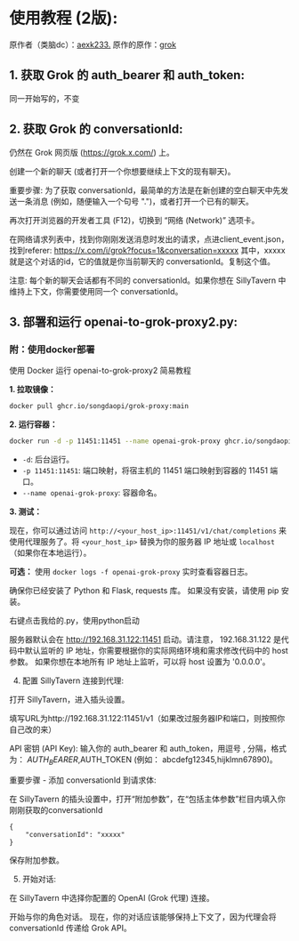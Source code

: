 # 使用教程 (2版):
原作者（类脑dc）：[aexk233.](https://discord.com/channels/1134557553011998840/1341413677504663643)
原作的原作：[grok](https://github.com/omgpizzatnt/grok-web-api)
## 1. 获取 Grok 的 auth_bearer 和 auth_token:

同一开始写的，不变

## 2. 获取 Grok 的 conversationId:

仍然在 Grok 网页版 (https://grok.x.com/) 上。

创建一个新的聊天 (或者打开一个你想要继续上下文的现有聊天)。

重要步骤: 为了获取 conversationId，最简单的方法是在新创建的空白聊天中先发送一条消息 (例如，随便输入一个句号 ".")，或者打开一个已有的聊天。

再次打开浏览器的开发者工具 (F12)，切换到 “网络 (Network)” 选项卡。

在网络请求列表中，找到你刚刚发送消息时发出的请求，点进client_event.json，找到referer: https://x.com/i/grok?focus=1&conversation=xxxxx
其中，xxxxx就是这个对话的id，它的值就是你当前聊天的 conversationId。复制这个值。

注意: 每个新的聊天会话都有不同的 conversationId。如果你想在 SillyTavern 中维持上下文，你需要使用同一个 conversationId。

## 3. 部署和运行 openai-to-grok-proxy2.py:

### 附：使用docker部署
使用 Docker 运行 openai-to-grok-proxy2 简易教程

**1. 拉取镜像：**

```bash
docker pull ghcr.io/songdaopi/grok-proxy:main
```

**2. 运行容器：**

```bash
docker run -d -p 11451:11451 --name openai-grok-proxy ghcr.io/songdaopi/grok-proxy:main
```

*   `-d`: 后台运行。
*   `-p 11451:11451`: 端口映射，将宿主机的 11451 端口映射到容器的 11451 端口。
*   `--name openai-grok-proxy`: 容器命名。

**3. 测试：**

现在，你可以通过访问 `http://<your_host_ip>:11451/v1/chat/completions` 来使用代理服务了。将 `<your_host_ip>` 替换为你的服务器 IP 地址或 `localhost`（如果你在本地运行）。

**可选：** 使用 `docker logs -f openai-grok-proxy` 实时查看容器日志。


确保你已经安装了 Python 和 Flask, requests 库。 如果没有安装，请使用 pip 安装。

右键点击我给的.py，使用python启动

服务器默认会在 http://192.168.31.122:11451 启动。请注意， 192.168.31.122 是代码中默认监听的 IP 地址，你需要根据你的实际网络环境和需求修改代码中的 host 参数。 如果你想在本地所有 IP 地址上监听，可以将 host 设置为 '0.0.0.0'。

4. 配置 SillyTavern 连接到代理:

打开 SillyTavern，进入插头设置。

填写URL为http://192.168.31.122:11451/v1（如果改过服务器IP和端口，则按照你自己改的来）

API 密钥 (API Key): 输入你的 auth_bearer 和 auth_token，用逗号 , 分隔，格式为： $AUTH_BEARER,$AUTH_TOKEN (例如： abcdefg12345,hijklmn67890)。 

重要步骤 - 添加 conversationId 到请求体:

在 SillyTavern 的插头设置中，打开“附加参数”，在“包括主体参数”栏目内填入你刚刚获取的conversationId
```
{
    "conversationId": "xxxxx"
}
```
保存附加参数。

5. 开始对话:

在 SillyTavern 中选择你配置的 OpenAI (Grok 代理) 连接。

开始与你的角色对话。 现在，你的对话应该能够保持上下文了，因为代理会将 conversationId 传递给 Grok API。
